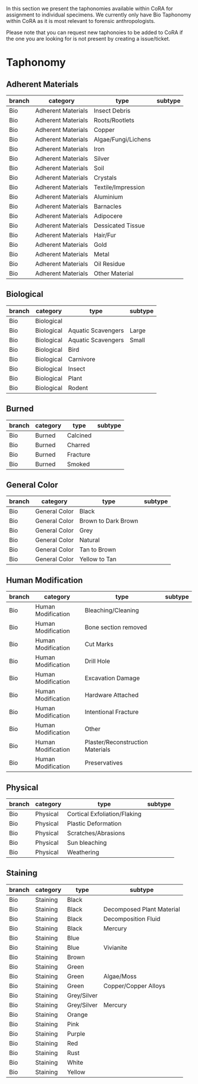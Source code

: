 In this section we present the taphonomies available within CoRA for assignment to individual specimens. 
We currently only have Bio Taphonomy within CoRA as it is most relevant to forensic anthropologists.

Please note that you can request new taphonoies to be added to CoRA if the one you are looking for is not present by creating a issue/ticket.

# **Taphonomy**

## Adherent Materials

|branch|category          |type                            |subtype                  |
|------|------------------|--------------------------------|-------------------------|
|Bio   |Adherent Materials|Insect Debris                   |                         |
|Bio   |Adherent Materials|Roots/Rootlets                  |                         |
|Bio   |Adherent Materials|Copper                          |                         |
|Bio   |Adherent Materials|Algae/Fungi/Lichens             |                         |
|Bio   |Adherent Materials|Iron                            |                         |
|Bio   |Adherent Materials|Silver                          |                         |
|Bio   |Adherent Materials|Soil                            |                         |
|Bio   |Adherent Materials|Crystals                        |                         |
|Bio   |Adherent Materials|Textile/Impression              |                         |
|Bio   |Adherent Materials|Aluminium                       |                         |
|Bio   |Adherent Materials|Barnacles                       |                         |
|Bio   |Adherent Materials|Adipocere                       |                         |
|Bio   |Adherent Materials|Dessicated Tissue               |                         |
|Bio   |Adherent Materials|Hair/Fur                        |                         |
|Bio   |Adherent Materials|Gold                            |                         |
|Bio   |Adherent Materials|Metal                           |                         |
|Bio   |Adherent Materials|Oil Residue                     |                         |
|Bio   |Adherent Materials|Other Material                  |                         |

## Biological

|branch|category          |type                            |subtype                  |
|------|------------------|--------------------------------|-------------------------|
|Bio   |Biological        |                                |                         |
|Bio   |Biological        |Aquatic Scavengers              |Large                    |
|Bio   |Biological        |Aquatic Scavengers              |Small                    |
|Bio   |Biological        |Bird                            |                         |
|Bio   |Biological        |Carnivore                       |                         |
|Bio   |Biological        |Insect                          |                         |
|Bio   |Biological        |Plant                           |                         |
|Bio   |Biological        |Rodent                          |                         |

## Burned

|branch|category          |type                            |subtype                  |
|------|------------------|--------------------------------|-------------------------|
|Bio   |Burned            |Calcined                        |                         |
|Bio   |Burned            |Charred                         |                         |
|Bio   |Burned            |Fracture                        |                         |
|Bio   |Burned            |Smoked                          |                         |

## General Color

|branch|category          |type                            |subtype                  |
|------|------------------|--------------------------------|-------------------------|
|Bio   |General Color     |Black                           |                         |
|Bio   |General Color     |Brown to Dark Brown             |                         |
|Bio   |General Color     |Grey                            |                         |
|Bio   |General Color     |Natural                         |                         |
|Bio   |General Color     |Tan to Brown                    |                         |
|Bio   |General Color     |Yellow to Tan                   |                         |

## Human Modification

|branch|category          |type                            |subtype                  |
|------|------------------|--------------------------------|-------------------------|
|Bio   |Human Modification|Bleaching/Cleaning              |                         |
|Bio   |Human Modification|Bone section removed            |                         |
|Bio   |Human Modification|Cut Marks                       |                         |
|Bio   |Human Modification|Drill Hole                      |                         |
|Bio   |Human Modification|Excavation Damage               |                         |
|Bio   |Human Modification|Hardware Attached               |                         |
|Bio   |Human Modification|Intentional Fracture            |                         |
|Bio   |Human Modification|Other                           |                         |
|Bio   |Human Modification|Plaster/Reconstruction Materials|                         |
|Bio   |Human Modification|Preservatives                   |                         |

## Physical

|branch|category          |type                            |subtype                  |
|------|------------------|--------------------------------|-------------------------|
|Bio   |Physical          |Cortical Exfoliation/Flaking    |                         |
|Bio   |Physical          |Plastic Deformation             |                         |
|Bio   |Physical          |Scratches/Abrasions             |                         |
|Bio   |Physical          |Sun bleaching                   |                         |
|Bio   |Physical          |Weathering                      |                         |

## Staining

|branch|category          |type                            |subtype                  |
|------|------------------|--------------------------------|-------------------------|
|Bio   |Staining          |Black                           |                         |
|Bio   |Staining          |Black                           |Decomposed Plant Material|
|Bio   |Staining          |Black                           |Decomposition Fluid      |
|Bio   |Staining          |Black                           |Mercury                  |
|Bio   |Staining          |Blue                            |                         |
|Bio   |Staining          |Blue                            |Vivianite                |
|Bio   |Staining          |Brown                           |                         |
|Bio   |Staining          |Green                           |                         |
|Bio   |Staining          |Green                           |Algae/Moss               |
|Bio   |Staining          |Green                           |Copper/Copper Alloys     |
|Bio   |Staining          |Grey/Silver                     |                         |
|Bio   |Staining          |Grey/Silver                     |Mercury                  |
|Bio   |Staining          |Orange                          |                         |
|Bio   |Staining          |Pink                            |                         |
|Bio   |Staining          |Purple                          |                         |
|Bio   |Staining          |Red                             |                         |
|Bio   |Staining          |Rust                            |                         |
|Bio   |Staining          |White                           |                         |
|Bio   |Staining          |Yellow                          |                         |
